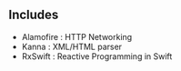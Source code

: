 ## Includes

- Alamofire : HTTP Networking
- Kanna : XML/HTML parser
- RxSwift : Reactive Programming in Swift
